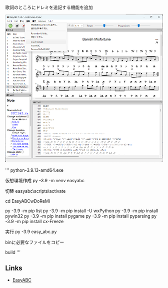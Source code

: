 歌詞のところにドレミを追記する機能を追加



![DoReMi](doremi.png "EasyABC")


'''
python-3.9.13-amd64.exe

仮想環境作成
py -3.9 -m venv easyabc

切替
easyabc\scripts\activate

cd EasyABCwDoReMi

py -3.9 -m pip list
py -3.9 -m pip install -U wxPython
py -3.9 -m pip install pywin32
py -3.9 -m pip install pygame
py -3.9 -m pip install pyparsing
py -3.9 -m pip install cx-Freeze

実行
py -3.9 easy_abc.py

binに必要なファイルをコピー

build
'''


## Links

- [EasyABC](https://github.com/jwdj/EasyABC)

